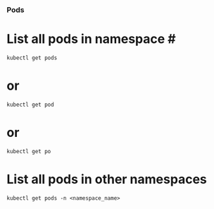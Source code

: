 ### Pods

# List all pods in namespace #<default>
```
kubectl get pods
```
# or
```
kubectl get pod
```
# or
```
kubectl get po
```
# List all pods in other namespaces

```
kubectl get pods -n <namespace_name>
```
